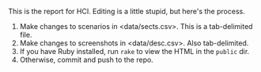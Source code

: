 This is the report for HCI. Editing is a little stupid, but here's the process.

  1. Make changes to scenarios in <data/sects.csv>. This is a tab-delimited
     file.
  2. Make changes to screenshots in <data/desc.csv>. Also tab-delimited.
  3. If you have Ruby installed, run `rake` to view the HTML in the `public`
     dir.
  4. Otherwise, commit and push to the repo.
